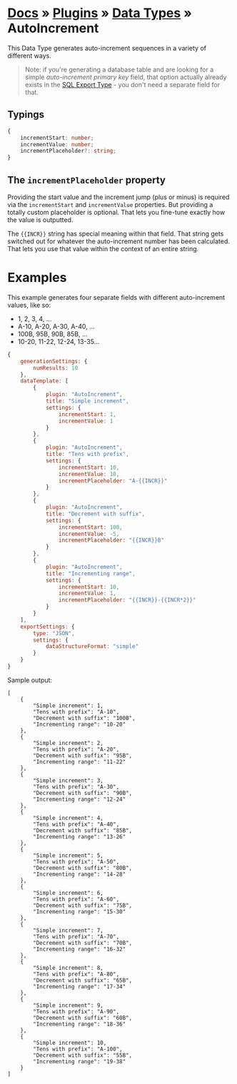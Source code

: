 # [Docs](../../../../../docs/README.md) &raquo; [Plugins](../../README.md) &raquo; [Data Types](../README.md) &raquo; AutoIncrement

This Data Type generates auto-increment sequences in a variety of different ways.  

> Note: if you're generating a database table and are looking for a simple _auto-increment primary key_ field, that option
actually already exists in the [SQL Export Type](../../exportTypes/SQL/README.md) - you don't need a separate field for
that.

## Typings

```typescript
{
    incrementStart: number;
    incrementValue: number;
    incrementPlaceholder?: string;
}

```

## The `incrementPlaceholder` property

Providing the start value and the increment jump (plus or minus) is required via the `incrementStart` and `incrementValue`
properties. But providing a totally custom placeholder is optional. That lets you fine-tune exactly how the value is
outputted.

The `{{INCR}}` string has special meaning within that field. That string gets switched out for whatever the auto-increment
number has been calculated. That lets you use that value within the context of an entire string. 


# Examples

This example generates four separate fields with different auto-increment values, like so:
- 1, 2, 3, 4, ...
- A-10, A-20, A-30, A-40, ...
- 100B, 95B, 90B, 85B, ... 
- 10-20, 11-22, 12-24, 13-35...

```javascript
{
    generationSettings: {
        numResults: 10
    },
    dataTemplate: [
        {
            plugin: "AutoIncrement",
            title: "Simple increment",
            settings: {
                incrementStart: 1,
                incrementValue: 1
            }
        },
        {
            plugin: "AutoIncrement",
            title: "Tens with prefix",
            settings: {
                incrementStart: 10,
                incrementValue: 10,
                incrementPlaceholder: "A-{{INCR}}"
            }
        },
        {
            plugin: "AutoIncrement",
            title: "Decrement with suffix",
            settings: {
                incrementStart: 100,
                incrementValue: -5,
                incrementPlaceholder: "{{INCR}}B"
            }
        },
        {
            plugin: "AutoIncrement",
            title: "Incrementing range",
            settings: {
                incrementStart: 10,
                incrementValue: 1,
                incrementPlaceholder: "{{INCR}}-{{INCR*2}}"
            }
        }
    ],
    exportSettings: {
        type: "JSON",
        settings: {
            dataStructureFormat: "simple"
        }
    }
}
```

Sample output: 

```
[
    {
        "Simple increment": 1,
        "Tens with prefix": "A-10",
        "Decrement with suffix": "100B",
        "Incrementing range": "10-20"
    },
    {
        "Simple increment": 2,
        "Tens with prefix": "A-20",
        "Decrement with suffix": "95B",
        "Incrementing range": "11-22"
    },
    {
        "Simple increment": 3,
        "Tens with prefix": "A-30",
        "Decrement with suffix": "90B",
        "Incrementing range": "12-24"
    },
    {
        "Simple increment": 4,
        "Tens with prefix": "A-40",
        "Decrement with suffix": "85B",
        "Incrementing range": "13-26"
    },
    {
        "Simple increment": 5,
        "Tens with prefix": "A-50",
        "Decrement with suffix": "80B",
        "Incrementing range": "14-28"
    },
    {
        "Simple increment": 6,
        "Tens with prefix": "A-60",
        "Decrement with suffix": "75B",
        "Incrementing range": "15-30"
    },
    {
        "Simple increment": 7,
        "Tens with prefix": "A-70",
        "Decrement with suffix": "70B",
        "Incrementing range": "16-32"
    },
    {
        "Simple increment": 8,
        "Tens with prefix": "A-80",
        "Decrement with suffix": "65B",
        "Incrementing range": "17-34"
    },
    {
        "Simple increment": 9,
        "Tens with prefix": "A-90",
        "Decrement with suffix": "60B",
        "Incrementing range": "18-36"
    },
    {
        "Simple increment": 10,
        "Tens with prefix": "A-100",
        "Decrement with suffix": "55B",
        "Incrementing range": "19-38"
    }
]
```
